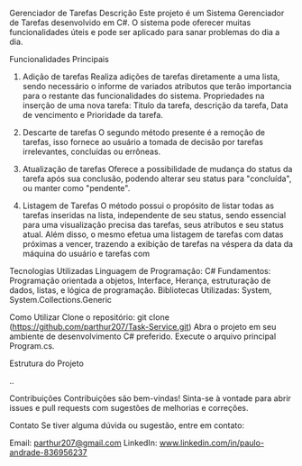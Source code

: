Gerenciador de Tarefas
Descrição
Este projeto é um Sistema Gerenciador de Tarefas desenvolvido em C#. O sistema pode oferecer muitas funcionalidades úteis e pode ser aplicado para sanar problemas do dia a dia.

Funcionalidades Principais
1. Adição de tarefas
Realiza adições de tarefas diretamente a uma lista, sendo necessário o informe de variados atributos que terão importancia para o restante das funcionalidades do sistema.
Propriedades na inserção de uma nova tarefa: Titulo da tarefa, descrição da tarefa, Data de vencimento e Prioridade da tarefa.

2. Descarte de tarefas
O segundo método presente é a remoção de tarefas, isso fornece ao usuário a tomada de decisão por tarefas irrelevantes, concluídas ou errôneas.

3. Atualização de tarefas
Oferece a possibilidade de mudança do status da tarefa após sua conclusão, podendo alterar seu status para "concluída", ou manter como "pendente".

4. Listagem de Tarefas
O método possui o propósito de listar todas as tarefas inseridas na lista, independente de seu status, sendo essencial para uma visualização precisa das tarefas, seus atributos e seu status atual.
Além disso, o mesmo efetua uma listagem de tarefas com datas próximas a vencer, trazendo a exibição de tarefas na véspera da data da máquina do usuário e tarefas com 

Tecnologias Utilizadas
Linguagem de Programação: C#
Fundamentos: Programação orientada a objetos, Interface, Herança, estruturação de dados, listas, e lógica de programação.
Bibliotecas Utilizadas: System, System.Collections.Generic

Como Utilizar
Clone o repositório:
 git clone (https://github.com/parthur207/Task-Service.git)
Abra o projeto em seu ambiente de desenvolvimento C# preferido. Execute o arquivo principal Program.cs.

Estrutura do Projeto

..

Contribuições Contribuições são bem-vindas! Sinta-se à vontade para abrir issues e pull requests com sugestões de melhorias e correções.

Contato Se tiver alguma dúvida ou sugestão, entre em contato:

Email: parthur207@gmail.com LinkedIn: www.linkedin.com/in/paulo-andrade-836956237
